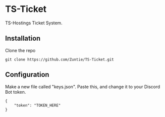# TS-Ticket
TS-Hostings Ticket System.

## Installation
Clone the repo
```
git clone https://github.com/Zuntie/TS-Ticket.git
```

## Configuration
Make a new file called "keys.json".
Paste this, and change it to your Discord Bot token.
```
{
    "token": "TOKEN_HERE"
}
```
